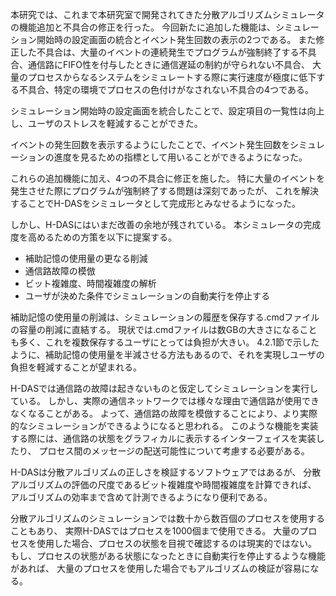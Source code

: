 本研究では、これまで本研究室で開発されてきた分散アルゴリズムシミュレータの機能追加と不具合の修正を行った。
今回新たに追加した機能は、シミュレーション開始時の設定画面の統合とイベント発生回数の表示の2つである。
また修正した不具合は、大量のイベントの連続発生でプログラムが強制終了する不具合、通信路にFIFO性を付与したときに通信遅延の制約が守られない不具合、
大量のプロセスからなるシステムをシミュレートする際に実行速度が極度に低下する不具合、特定の環境でプロセスの色付けがなされない不具合の4つである。

シミュレーション開始時の設定画面を統合したことで、設定項目の一覧性は向上し、ユーザのストレスを軽減することができた。

イベントの発生回数を表示するようにしたことで、イベント発生回数をシミュレーションの進度を見るための指標として用いることができるようになった。

これらの追加機能に加え、4つの不具合に修正を施した。
特に大量のイベントを発生させた際にプログラムが強制終了する問題は深刻であったが、
これを解決することでH-DASをシミュレータとして完成形とみなせるようになった。

しかし、H-DASにはいまだ改善の余地が残されている。
本シミュレータの完成度を高めるための方策を以下に提案する。

- 補助記憶の使用量の更なる削減
- 通信路故障の模倣
- ビット複雑度、時間複雑度の解析
- ユーザが決めた条件でシミュレーションの自動実行を停止する

補助記憶の使用量の削減は、シミュレーションの履歴を保存する.cmdファイルの容量の削減に直結する。
現状では.cmdファイルは数GBの大きさになることも多く、これを複数保存するユーザにとっては負担が大きい。
4.2.1節で示したように、補助記憶の使用量を半減させる方法もあるので、それを実現しユーザの負担を軽減することが望まれる。

H-DASでは通信路の故障は起きないものと仮定してシミュレーションを実行している。
しかし、実際の通信ネットワークでは様々な理由で通信路が使用できなくなることがある。
よって、通信路の故障を模倣することにより、より実際的なシミュレーションができるようになると思われる。
このような機能を実装する際には、通信路の状態をグラフィカルに表示するインターフェイスを実装したり、
プロセス間のメッセージの配送可能性について考慮する必要がある。

H-DASは分散アルゴリズムの正しさを検証するソフトウェアではあるが、
分散アルゴリズムの評価の尺度であるビット複雑度や時間複雑度を計算できれば、
アルゴリズムの効率まで含めて計測できるようになり便利である。

分散アルゴリズムのシミュレーションでは数十から数百個のプロセスを使用することもあり、
実際H-DASではプロセスを1000個まで使用できる。
大量のプロセスを使用した場合、プロセスの状態を目視で確認するのは現実的ではない。
もし、プロセスの状態がある状態になったときに自動実行を停止するような機能があれば、
大量のプロセスを使用した場合でもアルゴリズムの検証が容易になる。
